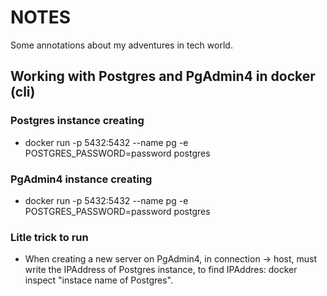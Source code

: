 # NOTES
Some annotations about my adventures in tech world.

## Working with Postgres and PgAdmin4 in docker (cli)

### Postgres instance creating
- docker run -p 5432:5432 --name pg -e POSTGRES_PASSWORD=password postgres

### PgAdmin4 instance creating
- docker run -p 5432:5432 --name pg -e POSTGRES_PASSWORD=password postgres

### Litle trick to run
- When creating a new server on PgAdmin4, in connection -> host, must write the IPAddress of Postgres instance, to find IPAddres: docker inspect "instace name of Postgres".
